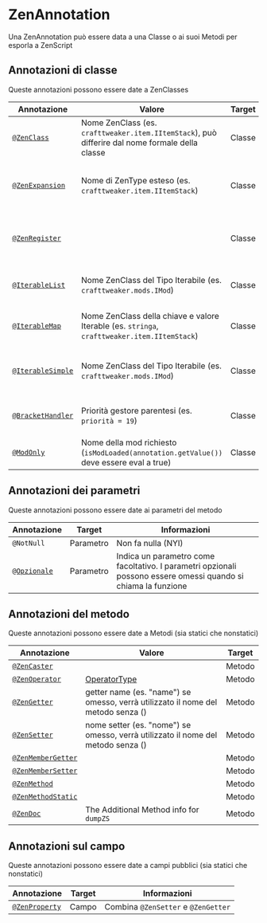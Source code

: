 # ZenAnnotation

Una ZenAnnotation può essere data a una Classe o ai suoi Metodi per esporla a ZenScript

## Annotazioni di classe

Queste annotazioni possono essere date a ZenClasses

| Annotazione                                                              | Valore                                                                                          | Target | Informazioni                                                                                 |
| ------------------------------------------------------------------------ | ----------------------------------------------------------------------------------------------- | ------ | -------------------------------------------------------------------------------------------- |
| [`@ZenClass`](/Dev_Area/ZenAnnotations/Annotation_ZenClass/)             | Nome ZenClass (es. `crafttweaker.item.IItemStack`), può differire dal nome formale della classe | Classe | Il nome deve essere unico                                                                    |
| [`@ZenExpansion`](/Dev_Area/ZenAnnotations/Annotation_ZenExpansion/)     | Nome di ZenType esteso (es. `crafttweaker.item.IItemStack`)                                     | Classe | Il nome deve esistere già (si cant estendere qualcosa di inesistente)                        |
| [`@ZenRegister`](/Dev_Area/ZenAnnotations/Annotation_ZenRegister/)       |                                                                                                 | Classe | Usato per registrare automaticamente la classe o l'espansione                                |
| [`@IterableList`](/Dev_Area/ZenAnnotations/Annotation_Iterable/)         | Nome ZenClass del Tipo Iterabile (es. `crafttweaker.mods.IMod`)                                 | Classe | La classe deve essere assegnabile a `Iterable<Type>`                                   |
| [`@IterableMap`](/Dev_Area/ZenAnnotations/Annotation_Iterable/)          | Nome ZenClass della chiave e valore Iterable (es. `stringa`, `crafttweaker.item.IItemStack`)    | Classe | La classe deve essere assegnabile a `Lista<Type>`                                      |
| [`@IterableSimple`](/Dev_Area/ZenAnnotations/Annotation_Iterable/)       | Nome ZenClass del Tipo Iterabile (es. `crafttweaker.mods.IMod`)                                 | Classe | La classe deve essere assegnabile a `Mappa<KeyType, ValueType>`                        |
| [`@BracketHandler`](/Dev_Area/ZenAnnotations/Annotation_BracketHandler/) | Priorità gestore parentesi (es. `priorità = 19`)                                                | Classe | La classe deve essere assegnabile a `IBracketHandler`                                        |
| [`@ModOnly`](/Dev_Area/ZenAnnotations/Annotation_ModOnly/)               | Nome della mod richiesto (`isModLoaded(annotation.getValue())` deve essere eval a true)         | Classe | Usato in combinazione con [`@ZenRegister`](/Dev_Area/ZenAnnotations/Annotation_ZenRegister/) |

## Annotazioni dei parametri

Queste annotazioni possono essere date ai parametri del metodo

| Annotazione                                                   | Target    | Informazioni                                                                                                   |
| ------------------------------------------------------------- | --------- | -------------------------------------------------------------------------------------------------------------- |
| `@NotNull`                                                    | Parametro | Non fa nulla (NYI)                                                                                             |
| [`@Opzionale`](/Dev_Area/ZenAnnotations/Annotation_Optional/) | Parametro | Indica un parametro come facoltativo. I parametri opzionali possono essere omessi quando si chiama la funzione |

## Annotazioni del metodo

Queste annotazioni possono essere date a Metodi (sia statici che nonstatici)

| Annotazione                                                                | Valore                                                                           | Target |
| -------------------------------------------------------------------------- | -------------------------------------------------------------------------------- | ------ |
| [`@ZenCaster`](/Dev_Area/ZenAnnotations/Annotation_ZenCaster/)             |                                                                                  | Metodo |
| [`@ZenOperator`](/Dev_Area/ZenAnnotations/Annotation_ZenOperator/)         | [OperatorType](/Dev_Area/ZenOperators/)                                          | Metodo |
| [`@ZenGetter`](/Dev_Area/ZenAnnotations/ZenMembers/)                       | getter name (es. "name") se omesso, verrà utilizzato il nome del metodo senza () | Metodo |
| [`@ZenSetter`](/Dev_Area/ZenAnnotations/ZenMembers/)                       | nome setter (es. "nome") se omesso, verrà utilizzato il nome del metodo senza () | Metodo |
| [`@ZenMemberGetter`](/Dev_Area/ZenAnnotations/ZenMembers/)                 |                                                                                  | Metodo |
| [`@ZenMemberSetter`](/Dev_Area/ZenAnnotations/ZenMembers/)                 |                                                                                  | Metodo |
| [`@ZenMethod`](/Dev_Area/ZenAnnotations/Annotation_ZenMethod/)             |                                                                                  | Metodo |
| [`@ZenMethodStatic`](/Dev_Area/ZenAnnotations/Annotation_ZenMethodStatic/) |                                                                                  | Metodo |
| [`@ZenDoc`](/Dev_Area/ZenAnnotations/Annotation_ZenDoc/)                   | The Additional Method info for `dumpZS`                                          | Metodo |

## Annotazioni sul campo

Queste annotazioni possono essere date a campi pubblici (sia statici che nonstatici)

| Annotazione                                            | Target | Informazioni                        |
| ------------------------------------------------------ | ------ | ----------------------------------- |
| [`@ZenProperty`](/Dev_Area/ZenAnnotations/ZenMembers/) | Campo  | Combina `@ZenSetter` e `@ZenGetter` |